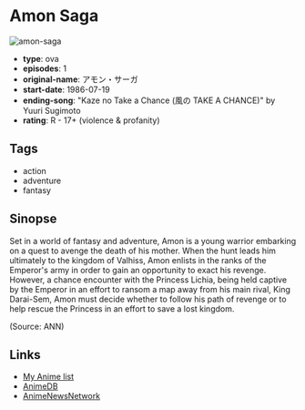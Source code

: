 # Amon Saga

![amon-saga](https://cdn.myanimelist.net/images/anime/1240/114477.jpg)

-   **type**: ova
-   **episodes**: 1
-   **original-name**: アモン・サーガ
-   **start-date**: 1986-07-19
-   **ending-song**: "Kaze no Take a Chance (風の TAKE A CHANCE)" by Yuuri Sugimoto
-   **rating**: R - 17+ (violence & profanity)

## Tags

-   action
-   adventure
-   fantasy

## Sinopse

Set in a world of fantasy and adventure, Amon is a young warrior embarking on a quest to avenge the death of his mother. When the hunt leads him ultimately to the kingdom of Valhiss, Amon enlists in the ranks of the Emperor's army in order to gain an opportunity to exact his revenge. However, a chance encounter with the Princess Lichia, being held captive by the Emperor in an effort to ransom a map away from his main rival, King Darai-Sem, Amon must decide whether to follow his path of revenge or to help rescue the Princess in an effort to save a lost kingdom.

(Source: ANN)

## Links

-   [My Anime list](https://myanimelist.net/anime/2249/Amon_Saga)
-   [AnimeDB](http://anidb.info/perl-bin/animedb.pl?show=anime&aid=1658)
-   [AnimeNewsNetwork](http://www.animenewsnetwork.com/encyclopedia/anime.php?id=510)
